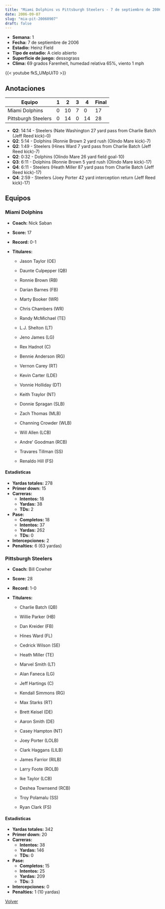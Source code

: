 ```yaml
---
title: "Miami Dolphins vs Pittsburgh Steelers - 7 de septiembre de 2006"
date: 2006-09-07
slug: "mia-pit-20060907"
draft: false
---
```


- **Semana:** 1
- **Fecha:** 7 de septiembre de 2006
- **Estadio:** Heinz Field
- **Tipo de estadio:** A cielo abierto
- **Superficie de juego:** dessograss
- **Clima:** 69 grados Farenheit, humedad relativa 65%, viento 1 mph


{{< youtube fkS_UMpUiT0 >}}


## Anotaciones
| Equipo | 1 | 2 | 3 | 4 | Final |
|--------|---|---|---|---|-------|
| Miami Dolphins  | 0 | 10 | 7 | 0  | 17 |
| Pittsburgh Steelers  | 0 | 14 | 0 | 14  | 28 |
- **Q2**: 14:14 - Steelers (Nate Washington 27 yard pass from Charlie Batch (Jeff Reed kick)-0)
- **Q2**: 5:14 - Dolphins (Ronnie Brown 2 yard rush (Olindo Mare kick)-7)
- **Q2**: 1:49 - Steelers (Hines Ward 7 yard pass from Charlie Batch (Jeff Reed kick)-7)
- **Q2**: 0:32 - Dolphins (Olindo Mare 26 yard field goal-10)
- **Q3**: 6:11 - Dolphins (Ronnie Brown 5 yard rush (Olindo Mare kick)-17)
- **Q4**: 6:11 - Steelers (Heath Miller 87 yard pass from Charlie Batch (Jeff Reed kick)-17)
- **Q4**: 2:59 - Steelers (Joey Porter 42 yard interception return (Jeff Reed kick)-17)


## Equipos


### Miami Dolphins
* **Coach:** Nick Saban
* **Score:** 17
* **Record:** 0-1
* **Titulares:** 

  * Jason Taylor (OE) 

  * Daunte Culpepper (QB) 

  * Ronnie Brown (RB) 

  * Darian Barnes (FB) 

  * Marty Booker (WR) 

  * Chris Chambers (WR) 

  * Randy McMichael (TE) 

  * L.J. Shelton (LT) 

  * Jeno James (LG) 

  * Rex Hadnot (C) 

  * Bennie Anderson (RG) 

  * Vernon Carey (RT) 

  * Kevin Carter (LDE) 

  * Vonnie Holliday (DT) 

  * Keith Traylor (NT) 

  * Donnie Spragan (SLB) 

  * Zach Thomas (MLB) 

  * Channing Crowder (WLB) 

  * Will Allen (LCB) 

  * Andre' Goodman (RCB) 

  * Travares Tillman (SS) 

  * Renaldo Hill (FS) 

#### Estadísticas
* **Yardas totales:** 278
* **Primer down:** 15
* **Carreras:**
  * **Intentos:** 18
  * **Yardas:** 38
  * **TDs:** 2
* **Pase:**
  * **Completos:** 18
  * **Intentos:** 37
  * **Yardas:** 262
  * **TDs:** 0
* **Intercepciones:** 2
* **Penalties:** 6 (63 yardas)

### Pittsburgh Steelers
* **Coach:** Bill Cowher
* **Score:** 28
* **Record:** 1-0
* **Titulares:** 

  * Charlie Batch (QB) 

  * Willie Parker (HB) 

  * Dan Kreider (FB) 

  * Hines Ward (FL) 

  * Cedrick Wilson (SE) 

  * Heath Miller (TE) 

  * Marvel Smith (LT) 

  * Alan Faneca (LG) 

  * Jeff Hartings (C) 

  * Kendall Simmons (RG) 

  * Max Starks (RT) 

  * Brett Keisel (DE) 

  * Aaron Smith (DE) 

  * Casey Hampton (NT) 

  * Joey Porter (LOLB) 

  * Clark Haggans (LILB) 

  * James Farrior (RILB) 

  * Larry Foote (ROLB) 

  * Ike Taylor (LCB) 

  * Deshea Townsend (RCB) 

  * Troy Polamalu (SS) 

  * Ryan Clark (FS) 

#### Estadísticas
* **Yardas totales:** 342
* **Primer down:** 20
* **Carreras:**
  * **Intentos:** 38
  * **Yardas:** 146
  * **TDs:** 0
* **Pase:**
  * **Completos:** 15
  * **Intentos:** 25
  * **Yardas:** 209
  * **TDs:** 3
* **Intercepciones:** 0
* **Penalties:** 1 (10 yardas)


[Volver](/historia/2006)
